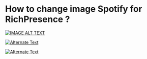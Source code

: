 # How to change image Spotify for RichPresence ?



[![IMAGE ALT TEXT]([](https://vimeo.com/784225876))]()

[![Alternate Text]({[image-url](https://imgur.com/a/rWimbEg)})]({[video-url](https://imgur.com/a/rWimbEg)} "Link Title")


[![Alternate Text]({https://i.imgur.com/6TBqWFM.png})]({https://imgur.com/a/rWimbEg} "Link Title")
